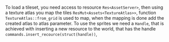 To load a tileset, you need access to resource `Res<AssetServer>`,
then using a texture atlas you map the tiles `ResMut<Assets<TextureAtlas>>`,
function  `TextureAtlas::from_grid` is used to map,
when the mapping is done add the created atlas to atlas parameter.
To use the sprites we need a `Handle`,
that is achieved with inserting a new resource to the world, that has the handle `commands.insert_recource(struct(handle))`,